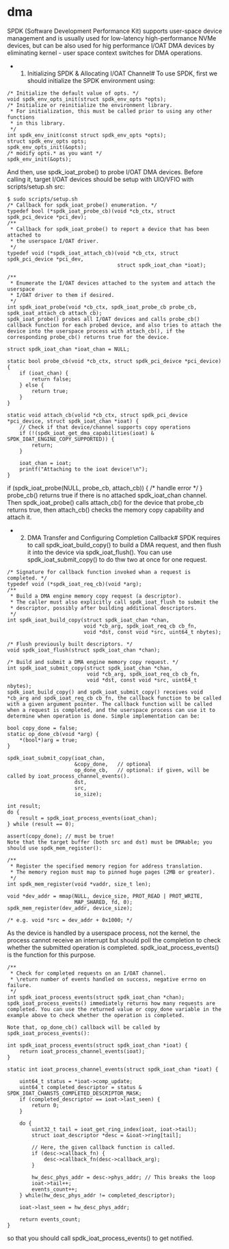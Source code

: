 

# dma

SPDK (Software Development Performance Kit) supports user-space device management and is usually used for low-latency high-performance NVMe devices, but can be also used for hig performance I/OAT DMA devices by eliminating kernel - user space context switches for DMA operations.


+ 1. Initializing SPDK & Allocating I/OAT Channel#
To use SPDK, first we should initialize the SPDK environment using:

```
/* Initialize the default value of opts. */
void spdk_env_opts_init(struct spdk_env_opts *opts);
/* Initialize or reinitialize the environment library.
 * For initialization, this must be called prior to using any other functions
 * in this library.
 */
int spdk_env_init(const struct spdk_env_opts *opts);
struct spdk_env_opts opts;
spdk_env_opts_init(&opts);
/* modify opts.* as you want */
spdk_env_init(&opts);
```

   And then, use spdk_ioat_probe() to probe I/OAT DMA devices. Before calling it, target I/OAT devices should be setup with UIO/VFIO with scripts/setup.sh src:

```
$ sudo scripts/setup.sh
/* Callback for spdk_ioat_probe() enumeration. */
typedef bool (*spdk_ioat_probe_cb)(void *cb_ctx, struct spdk_pci_device *pci_dev);
/**
 * Callback for spdk_ioat_probe() to report a device that has been attached to
 * the userspace I/OAT driver.
 */
typedef void (*spdk_ioat_attach_cb)(void *cb_ctx, struct spdk_pci_device *pci_dev,
                                    struct spdk_ioat_chan *ioat);

/** 
 * Enumerate the I/OAT devices attached to the system and attach the userspace
 * I/OAT driver to them if desired.
 */
int spdk_ioat_probe(void *cb_ctx, spdk_ioat_probe_cb probe_cb, spdk_ioat_attach_cb attach_cb);
spdk_ioat_probe() probes all I/OAT devices and calls probe_cb() callback function for each probed device, and also tries to attach the device into the userspace process with attach_cb(), if the corresponding probe_cb() returns true for the device.

struct spdk_ioat_chan *ioat_chan = NULL;

static bool probe_cb(void *cb_ctx, struct spdk_pci_deivce *pci_device) {
    if (ioat_chan) {
        return false;
    } else {
        return true;
    }
}

static void attach_cb(volid *cb_ctx, struct spdk_pci_device *pci_device, struct spdk_ioat_chan *ioat) {
    // Check if that device/channel supports copy operations
    if (!(spdk_ioat_get_dma_capabilities(ioat) & SPDK_IOAT_ENGINE_COPY_SUPPORTED)) {
        return;
    }

    ioat_chan = ioat;
    printf("Attaching to the ioat device!\n");
}
```


if (spdk_ioat_probe(NULL, probe_cb, attach_cb)) { /* handle error */ }
probe_cb() returns true if there is no attached spdk_ioat_chan channel. Then spdk_ioat_probe() calls attach_cb() for the device that probe_cb returns true, then attach_cb() checks the memory copy capability and attach it.


+  2. DMA Transfer and Configuring Completion Callback#
SPDK requires to call spdk_ioat_build_copy() to build a DMA request, and then flush it into the device via spdk_ioat_flush(). You can use spdk_ioat_submit_copy() to do thw two at once for one request.

```
/* Signature for callback function invoked whan a request is completed. */
typedef void (*spdk_ioat_req_cb)(void *arg);
/** 
 * Build a DMA engine memory copy request (a descriptor).
 * The caller must also explicitly call spdk_ioat_flush to submit the
 * descriptor, possibly after building additional descriptors.
 */
int spdk_ioat_build_copy(struct spdk_ioat_chan *chan,
                         void *cb_arg, spdk_ioat_req_cb cb_fn,
                         void *dst, const void *src, uint64_t nbytes);

/* Flush previously built descriptors. */
void spdk_ioat_flush(struct spdk_ioat_chan *chan);

/* Build and submit a DMA engine memory copy request. */
int spdk_ioat_submit_copy(struct spdk_ioat_chan *chan,
                          void *cb_arg, spdk_ioat_req_cb cb_fn,
                          void *dst, const void *src, uint64_t nbytes);
spdk_ioat_build_copy() and spdk_ioat_submit_copy() receives void *cb_arg and spdk_ioat_req_cb cb_fn, the callback function to be called with a given argument pointer. The callback function will be called when a request is completed, and the userspace process can use it to determine when operation is done. Simple implementation can be:
```


```
bool copy_done = false;
static op_done_cb(void *arg) {
    *(bool*)arg = true;
}

spdk_ioat_submit_copy(ioat_chan,
                      &copy_done,   // optional
                      op_done_cb,   // optional: if given, will be called by ioat_process_channel_events().
                      dst,
                      src,
                      io_size);

int result;
do {
    result = spdk_ioat_process_events(ioat_chan);
} while (result == 0);

assert(copy_done); // must be true!
Note that the target buffer (both src and dst) must be DMAable; you should use spdk_mem_register():

/**
 * Register the specified memory region for address translation.
 * The memory region must map to pinned huge pages (2MB or greater).
 */
int spdk_mem_register(void *vaddr, size_t len);

void *dev_addr = mmap(NULL, device_size, PROT_READ | PROT_WRITE,
                      MAP_SHARED, fd, 0);
spdk_mem_register(dev_addr, device_size);

/* e.g. void *src = dev_addr + 0x1000; */
```

As the device is handled by a userspace process, not the kernel, the process cannot receive an interrupt but should poll the completion to check whether the submitted operation is completed. spdk_ioat_process_events() is the function for this purpose.


```
/**
 * Check for completed requests on an I/OAT channel.
 * \return number of events handled on success, negative errno on failure.
 */
int spdk_ioat_process_events(struct spdk_ioat_chan *chan);
spdk_ioat_process_events() immediately returns how many requests are completed. You can use the returned value or copy_done variable in the example above to check whether the operation is completed.

Note that, op_done_cb() callback will be called by spdk_ioat_process_events():

int spdk_ioat_process_events(struct spdk_ioat_chan *ioat) {
    return ioat_process_channel_events(ioat);
}

static int ioat_process_channel_events(struct spdk_ioat_chan *ioat) {
    
    uint64_t status = *ioat->comp_update;
    uint64_t completed_descriptor = status & SPDK_IOAT_CHANSTS_COMPLETED_DESCRIPTOR_MASK;
    if (completed_descriptor == ioat->last_seen) {
        return 0;
    }

    do {
        uint32_t tail = ioat_get_ring_index(ioat, ioat->tail);
        struct ioat_descriptor *desc = &ioat->ring[tail];

        // Here, the given callback function is called.
        if (desc->callback_fn) {
            desc->callback_fn(desc->callback_arg);
        }

        hw_desc_phys_addr = desc->phys_addr; // This breaks the loop
        ioat->tail++;
        events_count++;
    } while(hw_desc_phys_addr != completed_descriptor);

    ioat->last_seen = hw_desc_phys_addr;

    return events_count;
}
```
so that you should call spdk_ioat_process_events() to get notified.